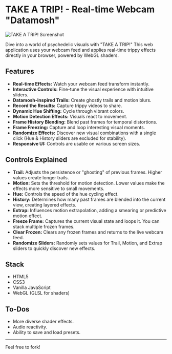 # TAKE A TRIP! - Real-time Webcam "Datamosh"

![TAKE A TRIP! Screenshot](placeholder.png)

Dive into a world of psychedelic visuals with "TAKE A TRIP!" This web application uses your webcam feed and applies real-time trippy effects directly in your browser, powered by WebGL shaders.

## Features

*   **Real-time Effects:** Watch your webcam feed transform instantly.
*   **Interactive Controls:** Fine-tune the visual experience with intuitive sliders.
*   **Datamosh-inspired Trails:** Create ghostly trails and motion blurs.
*   **Record the Results:** Capture trippy videos to share.
*   **Dynamic Hue Shifting:** Cycle through vibrant colors.
*   **Motion Detection Effects:** Visuals react to movement.
*   **Frame History Blending:** Blend past frames for temporal distortions.
*   **Frame Freezing:** Capture and loop interesting visual moments.
*   **Randomize Effects:** Discover new visual combinations with a single click (Hue & History sliders are excluded for stability).
*   **Responsive UI:** Controls are usable on various screen sizes.

## Controls Explained

*   **Trail:** Adjusts the persistence or "ghosting" of previous frames. Higher values create longer trails.
*   **Motion:** Sets the threshold for motion detection. Lower values make the effects more sensitive to small movements.
*   **Hue:** Controls the speed of the hue cycling effect.
*   **History:** Determines how many past frames are blended into the current view, creating layered effects.
*   **Extrap:** Influences motion extrapolation, adding a smearing or predictive motion effect.
*   **Freeze Frame:** Captures the current visual state and loops it. You can stack multiple frozen frames.
*   **Clear Frozen:** Clears any frozen frames and returns to the live webcam feed.
*   **Randomize Sliders:** Randomly sets values for Trail, Motion, and Extrap sliders to quickly discover new effects.

## Stack

*   HTML5
*   CSS3
*   Vanilla JavaScript
*   WebGL (GLSL for shaders)

## To-Dos

*   More diverse shader effects.
*   Audio reactivity.
*   Ability to save and load presets.

---

Feel free to fork!
